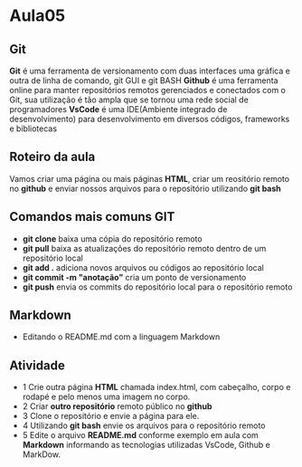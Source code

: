 # Aula05
## Git
**Git** é uma ferramenta de versionamento com duas interfaces uma gráfica e outra de linha de comando, git GUI e git BASH
**Github** é uma ferramenta online para manter repositórios remotos gerenciados e conectados com o Git, sua utilização é tão ampla que se tornou uma rede social de programadores
**VsCode** é uma IDE(Ambiente integrado de desenvolvimento) para desenvolvimento em diversos códigos, frameworks e bibliotecas

## Roteiro da aula
Vamos criar uma página ou mais páginas **HTML**, criar um reositório remoto no **github** e enviar nossos arquivos para o repositório utilizando **git bash**

## Comandos mais comuns GIT
- **git clone** baixa uma cópia do repositório remoto
- **git pull** baixa as atualizações do repositório remoto dentro de um repositório local
- **git add .** adiciona novos arquivos ou códigos ao repositório local
- **git commit -m "anotação"** cria um ponto de versionamento
- **git push** envia os commits do repositório local para o repositório remoto

## Markdown
- Editando o README.md com a linguagem Markdown

## Atividade
- 1 Crie outra página **HTML** chamada index.html, com cabeçalho, corpo e rodapé e pelo menos uma imagem no corpo.
- 2 Criar **outro repositório** remoto público no **github**
- 3 Clone o repositório e envie a página para ele.
- 4 Utilizando **git bash** envie os arquivos para o repositório remoto
- 5 Edite o arquivo **README.md** conforme exemplo em aula com **Markdown** informando as tecnologias utilizadas VsCode, Github e MarkDow.
